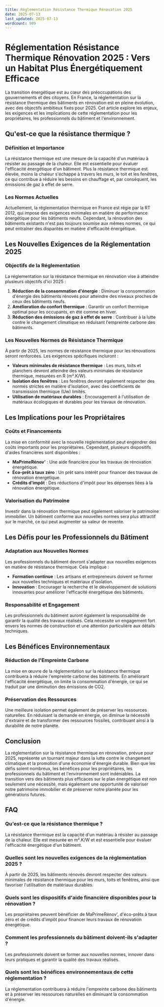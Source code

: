 ```yaml
---
title: Réglementation Résistance Thermique Rénovation 2025
date: 2025-07-13
last_updated: 2025-07-13
wordcount: 909
---
```


# Réglementation Résistance Thermique Rénovation 2025 : Vers un Habitat Plus Énergétiquement Efficace

La transition énergétique est au cœur des préoccupations des gouvernements et des citoyens. En France, la réglementation sur la résistance thermique des bâtiments en rénovation est en pleine évolution, avec des objectifs ambitieux fixés pour 2025. Cet article explore les enjeux, les exigences et les implications de cette réglementation pour les propriétaires, les professionnels du bâtiment et l'environnement.

## Qu'est-ce que la résistance thermique ?

### Définition et Importance

La résistance thermique est une mesure de la capacité d'un matériau à résister au passage de la chaleur. Elle est essentielle pour évaluer l'efficacité énergétique d'un bâtiment. Plus la résistance thermique est élevée, moins la chaleur s'échappe à travers les murs, le toit et les fenêtres, ce qui contribue à réduire les besoins en chauffage et, par conséquent, les émissions de gaz à effet de serre.

### Les Normes Actuelles

Actuellement, la réglementation thermique en France est régie par la RT 2012, qui impose des exigences minimales en matière de performance énergétique pour les bâtiments neufs. Cependant, la rénovation des bâtiments existants n'est pas toujours soumise aux mêmes normes, ce qui peut entraîner des disparités en matière d'efficacité énergétique.

## Les Nouvelles Exigences de la Réglementation 2025

### Objectifs de la Réglementation

La réglementation sur la résistance thermique en rénovation vise à atteindre plusieurs objectifs d'ici 2025 :

1. **Réduction de la consommation d'énergie** : Diminuer la consommation d'énergie des bâtiments rénovés pour atteindre des niveaux proches de ceux des bâtiments neufs.
2. **Amélioration du confort thermique** : Garantir un confort thermique optimal pour les occupants, en été comme en hiver.
3. **Réduction des émissions de gaz à effet de serre** : Contribuer à la lutte contre le changement climatique en réduisant l'empreinte carbone des bâtiments.

### Les Nouvelles Normes de Résistance Thermique

À partir de 2025, les normes de résistance thermique pour les rénovations seront renforcées. Les exigences spécifiques incluront :

- **Valeurs minimales de résistance thermique** : Les murs, toits et planchers devront atteindre des valeurs minimales de résistance thermique, mesurées en R (m².K/W).
- **Isolation des fenêtres** : Les fenêtres devront également respecter des normes strictes en matière d'isolation, avec des coefficients de transmission thermique (Uw) limités.
- **Utilisation de matériaux durables** : Encouragement à l'utilisation de matériaux écologiques et durables pour les travaux de rénovation.

## Les Implications pour les Propriétaires

### Coûts et Financements

La mise en conformité avec la nouvelle réglementation peut engendrer des coûts importants pour les propriétaires. Cependant, plusieurs dispositifs d'aides financières sont disponibles :

- **MaPrimeRénov'** : Une aide financière pour les travaux de rénovation énergétique.
- **Éco-prêt à taux zéro** : Un prêt sans intérêt pour financer des travaux de rénovation énergétique.
- **Crédits d'impôt** : Des réductions d'impôt pour les dépenses liées à la rénovation énergétique.

### Valorisation du Patrimoine

Investir dans la rénovation thermique peut également valoriser le patrimoine immobilier. Un bâtiment conforme aux nouvelles normes sera plus attractif sur le marché, ce qui peut augmenter sa valeur de revente.

## Les Défis pour les Professionnels du Bâtiment

### Adaptation aux Nouvelles Normes

Les professionnels du bâtiment devront s'adapter aux nouvelles exigences en matière de résistance thermique. Cela implique :

- **Formation continue** : Les artisans et entrepreneurs doivent se former aux nouvelles techniques et matériaux d'isolation.
- **Innovation** : Encourager la recherche et le développement de solutions innovantes pour améliorer l'efficacité énergétique des bâtiments.

### Responsabilité et Engagement

Les professionnels du bâtiment auront également la responsabilité de garantir la qualité des travaux réalisés. Cela nécessite un engagement fort envers les normes de construction et une attention particulière aux détails techniques.

## Les Bénéfices Environnementaux

### Réduction de l'Empreinte Carbone

La mise en œuvre de la réglementation sur la résistance thermique contribuera à réduire l'empreinte carbone des bâtiments. En améliorant l'efficacité énergétique, on limite la consommation d'énergie, ce qui se traduit par une diminution des émissions de CO2.

### Préservation des Ressources

Une meilleure isolation permet également de préserver les ressources naturelles. En réduisant la demande en énergie, on diminue la nécessité d'extraire et de transformer des ressources fossiles, contribuant ainsi à la durabilité de notre planète.

## Conclusion

La réglementation sur la résistance thermique en rénovation, prévue pour 2025, représente un tournant majeur dans la lutte contre le changement climatique et la promotion d'une économie d'énergie durable. Bien que les défis soient nombreux, les bénéfices pour les propriétaires, les professionnels du bâtiment et l'environnement sont indéniables. La transition vers des bâtiments plus efficaces sur le plan énergétique est non seulement une nécessité, mais également une opportunité de valoriser notre patrimoine immobilier et de préserver notre planète pour les générations futures.

## FAQ

### Qu'est-ce que la résistance thermique ?

La résistance thermique est la capacité d'un matériau à résister au passage de la chaleur. Elle est mesurée en m².K/W et est essentielle pour évaluer l'efficacité énergétique d'un bâtiment.

### Quelles sont les nouvelles exigences de la réglementation 2025 ?

À partir de 2025, les bâtiments rénovés devront respecter des valeurs minimales de résistance thermique pour les murs, toits et fenêtres, ainsi que favoriser l'utilisation de matériaux durables.

### Quels sont les dispositifs d'aide financière disponibles pour la rénovation ?

Les propriétaires peuvent bénéficier de MaPrimeRénov', d'éco-prêts à taux zéro et de crédits d'impôt pour financer leurs travaux de rénovation énergétique.

### Comment les professionnels du bâtiment doivent-ils s'adapter ?

Les professionnels doivent se former aux nouvelles normes, innover dans leurs pratiques et garantir la qualité des travaux réalisés.

### Quels sont les bénéfices environnementaux de cette réglementation ?

La réglementation contribuera à réduire l'empreinte carbone des bâtiments et à préserver les ressources naturelles en diminuant la consommation d'énergie.